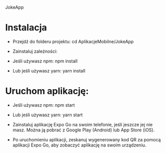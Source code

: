 JokeApp

# Instalacja

 - Przejdź do folderu projektu: cd AplikacjeMobilne/JokeApp

 - Zainstaluj zależności:

 - Jeśli używasz npm: npm install

 - Lub jeśli używasz yarn: yarn install

# Uruchom aplikację:

 - Jeśli używasz npm: npm start

 - Lub jeśli używasz yarn: yarn start

 - Zainstaluj aplikację Expo Go na swoim telefonie, jeśli jeszcze jej nie masz. Można ją pobrać z Google Play (Android) lub App Store (iOS).

 - Po uruchomieniu aplikacji, zeskanuj wygenerowany kod QR za pomocą aplikacji Expo Go, aby zobaczyć aplikację na swoim urządzeniu.
